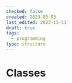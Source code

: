 ```yaml
---
checked: false
created: 2023-03-03
last_edited: 2023-11-11
draft: true
tags:
  - programming
type: structure
---
```

# Classes
